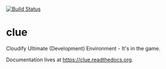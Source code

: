 [![Build Status](https://travis-ci.org/dankilman/clue.svg?branch=master)](https://travis-ci.org/dankilman/clue)

# clue
Cloudify Ultimate (Development) Environment - It's in the game.

Documentation lives at https://clue.readthedocs.org.
